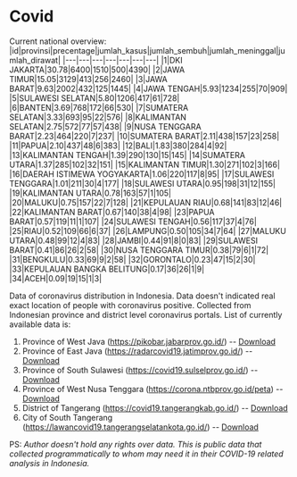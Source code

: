 # Covid
Current national overview:
|id|provinsi|precentage|jumlah_kasus|jumlah_sembuh|jumlah_meninggal|jumlah_dirawat|
|---|---|---|---|---|---|---|
|1|DKI JAKARTA|30.78|6400|1510|500|4390|
|2|JAWA TIMUR|15.05|3129|413|256|2460|
|3|JAWA BARAT|9.63|2002|432|125|1445|
|4|JAWA TENGAH|5.93|1234|255|70|909|
|5|SULAWESI SELATAN|5.80|1206|417|61|728|
|6|BANTEN|3.69|768|172|66|530|
|7|SUMATERA SELATAN|3.33|693|95|22|576|
|8|KALIMANTAN SELATAN|2.75|572|77|57|438|
|9|NUSA TENGGARA BARAT|2.23|464|220|7|237|
|10|SUMATERA BARAT|2.11|438|157|23|258|
|11|PAPUA|2.10|437|48|6|383|
|12|BALI|1.83|380|284|4|92|
|13|KALIMANTAN TENGAH|1.39|290|130|15|145|
|14|SUMATERA UTARA|1.37|285|102|32|151|
|15|KALIMANTAN TIMUR|1.30|271|102|3|166|
|16|DAERAH ISTIMEWA YOGYAKARTA|1.06|220|117|8|95|
|17|SULAWESI TENGGARA|1.01|211|30|4|177|
|18|SULAWESI UTARA|0.95|198|31|12|155|
|19|KALIMANTAN UTARA|0.78|163|57|1|105|
|20|MALUKU|0.75|157|22|7|128|
|21|KEPULAUAN RIAU|0.68|141|83|12|46|
|22|KALIMANTAN BARAT|0.67|140|38|4|98|
|23|PAPUA BARAT|0.57|119|11|1|107|
|24|SULAWESI TENGAH|0.56|117|37|4|76|
|25|RIAU|0.52|109|66|6|37|
|26|LAMPUNG|0.50|105|34|7|64|
|27|MALUKU UTARA|0.48|99|12|4|83|
|28|JAMBI|0.44|91|8|0|83|
|29|SULAWESI BARAT|0.41|86|26|2|58|
|30|NUSA TENGGARA TIMUR|0.38|79|6|1|72|
|31|BENGKULU|0.33|69|9|2|58|
|32|GORONTALO|0.23|47|15|2|30|
|33|KEPULAUAN BANGKA BELITUNG|0.17|36|26|1|9|
|34|ACEH|0.09|19|15|1|3|

Data of coronavirus distribution in Indonesia. Data doesn't indicated real exact location of people with coronavirus positive. Collected from Indonesian province and district level coronavirus portals. List of currently available data is:
1. Province of West Java (https://pikobar.jabarprov.go.id/) -- [Download](https://www.dropbox.com/s/alg0zp60fylq6cn/covid_jabar.csv?dl=0)
2. Province of East Java (https://radarcovid19.jatimprov.go.id/) -- [Download](https://www.dropbox.com/sh/e7vtgcnl4ckbvr4/AADo9UMRDZvrhHn66qTHZOvNa?dl=0)
3. Province of South Sulawesi (https://covid19.sulselprov.go.id/) -- [Download](https://www.dropbox.com/s/z5ek23lwcztj7z7/covid_sulsel.csv?dl=0)
4. Province of West Nusa Tenggara (https://corona.ntbprov.go.id/peta) -- [Download](https://www.dropbox.com/s/4p2k93n42xx0c00/covid_ntb.csv?dl=0)
5. District of Tangerang (https://covid19.tangerangkab.go.id/) -- [Download](https://www.dropbox.com/sh/yxovyy6sy5bnz4p/AACZzVHinisKmz8oQWyQJ3nua?dl=0)
6. City of South Tangerang (https://lawancovid19.tangerangselatankota.go.id/) -- [Download](https://www.dropbox.com/s/zlvxo4ivswdzmle/covid_tangsel.csv?dl=0)

PS: *Author doesn't hold any rights over data. This is public data that collected programmatically to whom may need it in their COVID-19 related analysis in Indonesia.*
